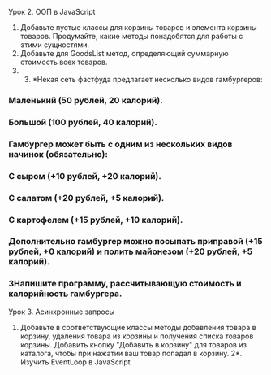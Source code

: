 Урок 2. ООП в JavaScript
1. Добавьте пустые классы для корзины товаров и элемента корзины товаров. Продумайте, какие методы понадобятся для работы с этими сущностями.
2. Добавьте для GoodsList метод, определяющий суммарную стоимость всех товаров.
3. 3. *Некая сеть фастфуда предлагает несколько видов гамбургеров:
### Маленький (50 рублей, 20 калорий).
### Большой (100 рублей, 40 калорий). 
### Гамбургер может быть с одним из нескольких видов начинок (обязательно):
### С сыром (+10 рублей, +20 калорий).
### С салатом (+20 рублей, +5 калорий).
### С картофелем (+15 рублей, +10 калорий). 
### Дополнительно гамбургер можно посыпать приправой (+15 рублей, +0 калорий) и полить майонезом (+20 рублей, +5 калорий). 
### 3Напишите программу, рассчитывающую стоимость и калорийность гамбургера.

Урок 3. Асинхронные запросы
1. Добавьте в соответствующие классы методы добавления товара в корзину, удаления товара из корзины и получения списка товаров корзины. 
   Добавить кнопку "Добавить в корзину" для товаров из каталога, чтобы при нажатии ваш товар попадал в корзину.
2*. Изучить EventLoop в JavaScript
